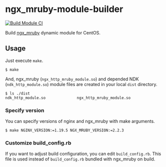 # ngx\_mruby-module-builder

[![Build Module CI](https://github.com/yano3/ngx_mruby-module-builder/workflows/Build%20Module%20CI/badge.svg)](https://github.com/yano3/ngx_mruby-module-builder/actions)

Build [ngx\_mruby](https://ngx.mruby.org/) dynamic module for CentOS.

## Usage

Just execute `make`.

```
$ make
```

And, ngx\_mruby (`ngx_http_mruby_module.so`) and depended NDK (`ndk_http_module.so`) module files are created in your local `dist` directory.

```
$ ls ./dist
ndk_http_module.so              ngx_http_mruby_module.so
```

### Specify version

You can specify versions of nginx and ngx\_mruby with make arguments.

```
$ make NGINX_VERSION:=1.19.5 NGX_MRUBY_VERSION:=2.2.3
```

### Customize build\_config.rb

If you want to adjust build configuration, you can edit `build_config.rb`.
This file is used instead of `build_config.rb` bundled with ngx\_mruby on build.
